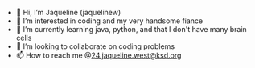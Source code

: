 - 👋 Hi, I’m Jaqueline (jaquelinew)
- 👀 I’m interested in coding and my very handsome fiance
- 🌱 I’m currently learning java, python, and that I don't have many brain cells
- 💞️ I’m looking to collaborate on coding problems
- 📫 How to reach me @24.jaqueline.west@ksd.org

<!---
jaquelinew/jaquelinew is a ✨ special ✨ repository because its `README.md` (this file) appears on your GitHub profile.
You can click the Preview link to take a look at your changes.
--->
